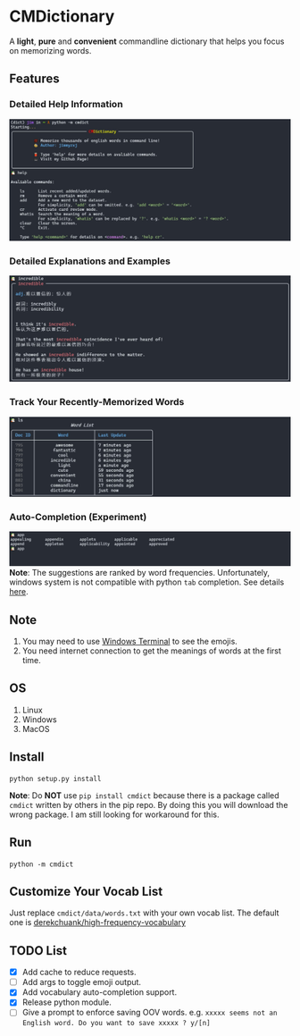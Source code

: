 # CMDictionary

A **light**, **pure** and **convenient** commandline dictionary that helps you focus on memorizing words.

## Features

### Detailed Help Information
![demo_help](asset/demo_help.jpg)

### Detailed Explanations and Examples
![demo_query](asset/demo_query.jpg)

### Track Your Recently-Memorized Words
![demo_list](asset/demo_list.jpg)

### Auto-Completion (Experiment)
![demo_auto](asset/demo_auto.jpg)
**Note**: The suggestions are ranked by word frequencies. Unfortunately, windows system is not compatible with python `tab` completion. See details [here](https://stackoverflow.com/questions/1081405/python-tab-completion-in-windows).

## Note

1. You may need to use [Windows Terminal](https://github.com/microsoft/terminal) to see the emojis.
2. You need internet connection to get the meanings of words at the first time.

## OS
1. Linux
2. Windows
3. MacOS
## Install

```
python setup.py install
```

**Note**: Do **NOT** use `pip install cmdict` because there is a package called `cmdict` written by others in the pip repo. By doing this you will download the wrong package. I am still looking for workaround for this.

## Run

```
python -m cmdict
```

## Customize Your Vocab List
Just replace `cmdict/data/words.txt` with your own vocab list. The default one is [derekchuank/high-frequency-vocabulary](https://github.com/derekchuank/high-frequency-vocabulary/blob/master/20k.txt)

## TODO List
- [x] Add cache to reduce requests.
- [ ] Add args to toggle emoji output.
- [x] Add vocabulary auto-completion support.
- [x] Release python module.
- [ ] Give a prompt to enforce saving OOV words. e.g. `xxxxx seems not an English word. Do you want to save xxxxx ? y/[n]`
